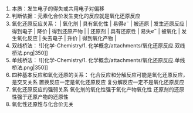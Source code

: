 1. 本质：发生电子的得失或共用电子对偏移
2. 判断依据：元素化合价发生变化的反应就是氧化还原反应
3. 氧化还原反应关系：
	| 氧化剂 | 具有氧化性 | 易得$e^-$ | 被还原 | 发生还原反应 | 得到电子 | 降价 | 得到还原产物 |
	| 还原剂 | 具有还原性 | 易失$e^-$ | 被氧化 | 发生氧化反应 | 失去电子 | 升价 | 得到氧化产物 | 
4. 双线桥法：
![[化学-Chemistry/1. 化学概念/attachments/氧化还原反应.双线桥法.png|350]]
5. 单线桥法：
![[化学-Chemistry/1. 化学概念/attachments/氧化还原反应.单线桥法.png|350]]
6. 四种基本反应和氧化还原的关系：
	化合反应和分解反应可能是氧化还原反应，是交叉关系
	置换反应一定是氧化还原反应
	复分解反应一定不是氧化还原反应
7. 氧化还原反应的强弱关系
	氧化剂的氧化性强于氧化产物氧化性
	还原剂的还原性强于还原产物的还原性
8. 氧化性还原性与化合价无关